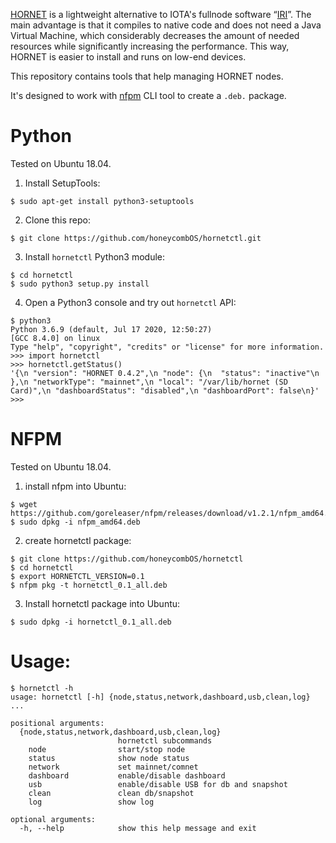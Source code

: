 [HORNET](https://github.com/gohornet/hornet) is a lightweight alternative to IOTA's fullnode software “[IRI](https://github.com/iotaledger/iri)”.
The main advantage is that it compiles to native code and does not need a Java Virtual Machine, which considerably decreases the amount of needed resources while significantly increasing the performance.
This way, HORNET is easier to install and runs on low-end devices.

This repository contains tools that help managing HORNET nodes.

It's designed to work with [nfpm](https://github.com/goreleaser/nfpm) CLI tool to create a `.deb.` package.

# Python

Tested on Ubuntu 18.04.

1. Install SetupTools:
```
$ sudo apt-get install python3-setuptools
```

2. Clone this repo:
```
$ git clone https://github.com/honeycombOS/hornetctl.git
```

3. Install `hornetctl` Python3 module:
```
$ cd hornetctl
$ sudo python3 setup.py install
``` 

4. Open a Python3 console and try out `hornetctl` API:
```
$ python3
Python 3.6.9 (default, Jul 17 2020, 12:50:27) 
[GCC 8.4.0] on linux
Type "help", "copyright", "credits" or "license" for more information.
>>> import hornetctl
>>> hornetctl.getStatus()
'{\n "version": "HORNET 0.4.2",\n "node": {\n  "status": "inactive"\n },\n "networkType": "mainnet",\n "local": "/var/lib/hornet (SD Card)",\n "dashboardStatus": "disabled",\n "dashboardPort": false\n}'
>>>
```

# NFPM

Tested on Ubuntu 18.04.

1. install nfpm into Ubuntu:
```
$ wget https://github.com/goreleaser/nfpm/releases/download/v1.2.1/nfpm_amd64.deb
$ sudo dpkg -i nfpm_amd64.deb
```

2. create hornetctl package:
```
$ git clone https://github.com/honeycombOS/hornetctl
$ cd hornetctl
$ export HORNETCTL_VERSION=0.1
$ nfpm pkg -t hornetctl_0.1_all.deb
```

3. Install hornetctl package into Ubuntu:
```
$ sudo dpkg -i hornetctl_0.1_all.deb
```

# Usage:
```
$ hornetctl -h
usage: hornetctl [-h] {node,status,network,dashboard,usb,clean,log} ...

positional arguments:
  {node,status,network,dashboard,usb,clean,log}
                        hornetctl subcommands
    node                start/stop node
    status              show node status
    network             set mainnet/comnet
    dashboard           enable/disable dashboard
    usb                 enable/disable USB for db and snapshot
    clean               clean db/snapshot
    log                 show log

optional arguments:
  -h, --help            show this help message and exit

```

